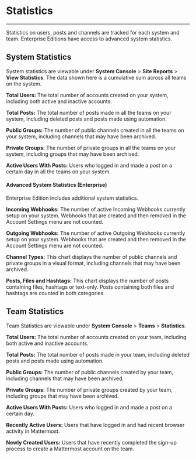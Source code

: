 # Statistics  
___
Statistics on users, posts and channels are tracked for each system and team. Enterprise Editions have access to advanced system statistics.

## System Statistics  
System statistics are viewable under **System Console** > **Site Reports** > **View Statistics**. The data shown here is a cumulative sum across all teams on the system.

**Total Users:** The total number of accounts created on your system, including both active and inactive accounts. 

**Total Posts:** The total number of posts made in all the teams on your system, including deleted posts and posts made using automation. 

**Public Groups:** The number of public channels created in all the teams on your system, including channels that may have been archived.

**Private Groups:** The number of private groups in all the teams on your system, including groups that may have been archived.

**Active Users With Posts:** Users who logged in and made a post on a certain day in all the teams on your system.

#### Advanced System Statistics (Enterprise)  
Enterprise Edition includes additional system statistics.

**Incoming Webhooks:** The number of active Incoming Webhooks currently setup on your system. Webhooks that are created and then removed in the Account Settings menu are not counted.

**Outgoing Webhooks:** The number of active Outgoing Webhooks currently setup on your system. Webhooks that are created and then removed in the Account Settings menu are not counted.

**Channel Types:** This chart displays the number of public channels and private groups in a visual format, including channels that may have been archived.

**Posts, Files and Hashtags:** This chart displays the number of posts containing files, hashtags or text-only. Posts containing both files and hashtags are counted in both categories.

## Team Statistics  
Team Statistics are viewable under **System Console** > **Teams** > **Statistics**.

**Total Users:** The total number of accounts created on your team, including both active and inactive accounts. 

**Total Posts:** The total number of posts made in your team, including deleted posts and posts made using automation. 

**Public Groups:** The number of public channels created by your team, including channels that may have been archived.

**Private Groups:** The number of private groups created by your team, including groups that may have been archived.

**Active Users With Posts:** Users who logged in and made a post on a certain day.

**Recently Active Users:** Users that have logged in and had recent browser activity in Mattermost.

**Newly Created Users:** Users that have recently completed the sign-up process to create a Mattermost account on the team.

